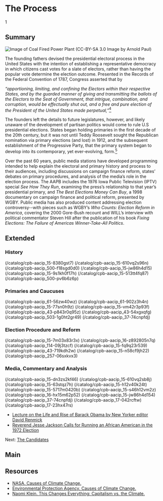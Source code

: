 # The Process

1

## Summary

![Image of Coal Fired Power Plant (CC-BY-SA 3.0 Image by Arnold Paul)](https://s3.amazonaws.com/americanarchive.org/exhibits/ClimateChange_Section3_Causes.jpg "Image of Coal Fired Power Plant (CC-BY-SA 3.0 Image by Arnold Paul)")

The founding fathers devised the presidential electoral process in the United States with the intention of establishing a representative democracy in which citizens cast votes for a slate of electors, rather than having the popular vote determine the election outcome. Presented in the Records of the Federal Convention of 1787, Congress asserted that by

 >
*“apportioning, limiting, and confining the Electors within their respective States, and by the guarded manner of giving and transmitting the ballots of the Electors to the Seat of Government, that intrigue, combination, and corruption, would be effectually shut out, and a free and pure election of the President of the United States made perpetual,”*[<sup>4</sup>](/exhibits/presidential-elections/notes#4)
 
The founders left the details to future legislatures, however, and likely unaware of the development of partisan politics would come to rule U.S presidential elections. States began holding primaries in the first decade of the 20th century, but it was not until Teddy Roosevelt sought the Republican nomination via primary elections (and lost) in 1912, and the subsequent establishment of the Progressive Party, that the primary system began to develop into its contemporary, yet ever-evolving, form.[<sup>5</sup>](/exhibits/presidential-elections/notes#5) 

Over the past 60 years, public media stations have developed programming intended to help explain the electoral and primary history and process to their audiences, including discussions on campaign finance reform, states’ debates on primary procedures, and analysis of the media’s role in the election process. The AAPB includes the 1976 Iowa Public Television (IPTV) special *See How They Run*, examining the press’s relationship to that year’s presidential primary, and *The Best Elections Money Can Buy*, a 1998 documentary on campaign finance and political reform, presented by WGBY. Public media has also produced content addressing election controversy--with pieces such as WGBY’s *Who Counts: Election Reform in America*, covering the 2000 Gore-Bush recount and WILL’s interview with political commentator Steven Hill after the publication of his book *Fixing Elections: The Failure of Americas Winner-Take-All Politics*. 

## Extended

### History

(/catalog/cpb-aacip_15-8380gst7)
(/catalog/cpb-aacip_15-610vq2s96n)
(/catalog/cpb-aacip_500-f18sgd0d0)
(/catalog/cpb-aacip_15-jw86h4d15)
(/catalog/cpb-aacip_15-9s1kh0f17h)
(/catalog/cpb-aacip_15-513tt4fq87)
(/catalog/cpb-aacip_500-pv6b6z6p)

### Primaries and Caucuses

(/catalog/cpb-aacip_61-56zw40wz)
(/catalog/cpb-aacip_61-902z3h4n)
(/catalog/cpb-aacip_15-77sn0h9z)
(/catalog/cpb-aacip_15-vm42r3p93f)
(/catalog/cpb-aacip_43-p843r0q95z)
(/catalog/cpb-aacip_43-54xgxqfg)
(/catalog/cpb-aacip_503-1g0ht2gr49)
(/catalog/cpb-aacip_37-74cnpfdj)

### Election Procedure and Reform

(/catalog/cpb-aacip_15-7m03x83r3x)
(/catalog/cpb-aacip_16-z892805n7q)
(/catalog/cpb-aacip_114-09j3tzcf)
(/catalog/cpb-aacip_15-fq9q23r539)
(/catalog/cpb-aacip_43-719kdh2w)
(/catalog/cpb-aacip_15-n58cf9jh22)
(/catalog/cpb-aacip_257-06sxkvx3)

### Media, Commentary and Analysis

(/catalog/cpb-aacip_15-dn3zs2kf46)
(/catalog/cpb-aacip_15-610vq2sb8j)
(/catalog/cpb-aacip_15-63stqz7h)
(/catalog/cpb-aacip_15-h12v40k24t)
(/catalog/cpb-aacip_15-5717m0420b)
(/catalog/cpb-aacip_15-s46h12vm2z)
(/catalog/cpb-aacip_16-hx15m62p52)
(/catalog/cpb-aacip_15-jw86h4d154)
(/catalog/cpb-aacip_37-74cnpfdj)
(/catalog/cpb-aacip_17-042rcftw)
(/catalog/cpb-aacip_17-23hx47rs)
- [Lecture on the Life and Rise of Barack Obama by New Yorker editor David Renmick](/catalog/cpb-aacip_15-jw86h4d154)
- [Reverend Jesse Jackson Calls for Running an African American in the 1972 Election](/catalog/cpb-aacip_27-rb6vx06j48)

Next: [The Candidates](candidates)

## Main

## Resources

- [NASA. Causes of Climate Change.](http://climate.nasa.gov/causes/)
- [Environmental Protection Agency. Causes of Climate Change.](http://www.epa.gov/climatechange/science/causes.html)
- [Naomi Klein. This Changes Everything: Capitalism vs. the Climate.](http://thischangeseverything.org/)



